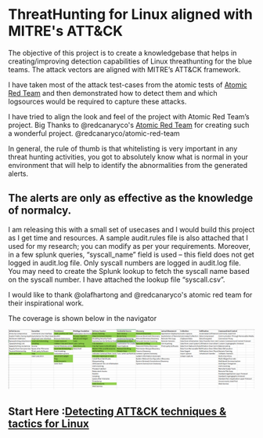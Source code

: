 
# ThreatHunting for Linux aligned with MITRE's ATT&CK

The objective of this project is to create a knowledgebase that helps in creating/improving detection capabilities of Linux threathunting for the blue teams. The attack vectors are aligned with MITRE’s ATT&CK framework. 

I have taken most of the attack test-cases from the atomic tests of [Atomic Red Team](https://github.com/redcanaryco/atomic-red-team) and then demonstrated how to detect them and which logsources would be required to capture these attacks.

I have tried to align the look and feel of the project with Atomic Red Team’s project. Big Thanks to @redcanaryco's [Atomic Red Team](https://github.com/redcanaryco/atomic-red-team) for creating such a wonderful project. @redcanaryco/atomic-red-team

In general, the rule of thumb is that whitelisting is very important in any threat hunting activities, you got to absolutely know what is normal in your environment that will help to identify the abnormalities from the generated alerts. 

## The alerts are only as effective as the knowledge of normalcy.

I am releasing this with a small set of usecases and I would build this project as I get time and resources. 
A sample audit.rules file is also attached that I used for my research; you can modify as per your requirements. Moreover, in a few splunk queries, “syscall_name” field is used – this field does not get logged in audit.log file. Only syscall numbers are logged in audit.log file. You may need to create the Splunk lookup to fetch the syscall name based on the syscall number. I have attached the lookup file “syscall.csv”. 

I would like to thank @olafhartong and @redcanaryco's atomic red team for their inspirational work. 


The coverage is shown below in the navigator

![The following is the coverage](./linux_hunting.PNG)


 ## Start Here :[Detecting ATT&CK techniques & tactics for Linux](https://github.com/Kirtar22/Litmus_Test/blob/master/README.md)
